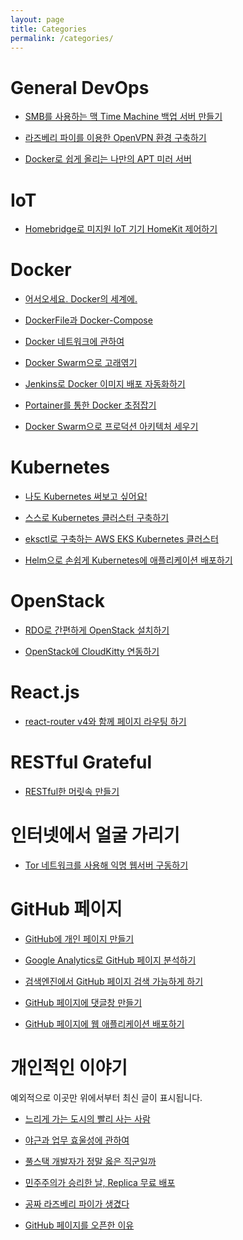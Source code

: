 ```yaml
---
layout: page
title: Categories
permalink: /categories/
---
```

General DevOps
========================
- [SMB를 사용하는 맥 Time Machine 백업 서버 만들기](https://kycfeel.github.io/2017/06/20/smb를-사용하는-맥-Time-Machine-백업-서버-만들기/)

- [라즈베리 파이를 이용한 OpenVPN 환경 구축하기](https://kycfeel.github.io/2017/07/10/라즈베리-파이로-OpenVPN-환경-구축하기/)

- [Docker로 쉽게 올리는 나만의 APT 미러 서버](./_posts/Docker로-쉽게-올리는-나만의-APT-미러-서버/)

IoT
==========
- [Homebridge로 미지원 IoT 기기 HomeKit 제어하기](https://kycfeel.github.io/2018/01/30/Homebridge로-미지원-IoT-기기-HomeKit-제어하기/)

Docker
========================
- [어서오세요. Docker의 세계에.](https://kycfeel.github.io/2017/03/14/어서오세요-Docker의-세계에/)

- [DockerFile과 Docker-Compose](https://kycfeel.github.io/2017/03/15/DockerFile과-Docker-Compose/)

- [Docker 네트워크에 관하여](https://kycfeel.github.io/2017/03/16/Docker-네트워크에-관하여/)

- [Docker Swarm으로 고래엮기](https://kycfeel.github.io/2017/03/27/Docker-Swarm으로-고래엮기/)

- [Jenkins로 Docker 이미지 배포 자동화하기](https://kycfeel.github.io/2017/10/09/Jenkins로-Docker-이미지-배포-자동화하기/)

- [Portainer를 통한 Docker 초점잡기](https://kycfeel.github.io/2017/12/31/Portainer를-통한-Docker-초점잡기/)

- [Docker Swarm으로 프로덕션 아키텍처 세우기](https://kycfeel.github.io/2018/01/26/Docker-Swarm으로-프로덕션-아키텍처-세우기/)

Kubernetes
========================
- [나도 Kubernetes 써보고 싶어요!](https://kycfeel.github.io/2018/08/02/나도-Kubernetes-써보고-싶어요/)

- [스스로 Kubernetes 클러스터 구축하기](https://kycfeel.github.io/2018/10/14/스스로-Kubernetes-클러스터-구축하기/)

- [eksctl로 구축하는 AWS EKS Kubernetes 클러스터](./_posts/2019-03-21-eksctl로-구축하는-aws-eks-kubernetes-클러스터.md)

- [Helm으로 손쉽게 Kubernetes에 애플리케이션 배포하기](./_posts/2019-04-15-helm으로-손쉽게-Kubernetes에-애플리케이션-배포하기.md)

OpenStack
========================
- [RDO로 간편하게 OpenStack 설치하기](https://kycfeel.github.io/2017/03/01/RDO로-간편하게-OpenStack-설치하기/)

- [OpenStack에 CloudKitty 연동하기](https://kycfeel.github.io/2017/03/04/OpenStack에-CloudKitty-연동하기/)

React.js
========================
- [react-router v4와 함께 페이지 라우팅 하기](https://kycfeel.github.io/2017/05/17/react-router-v4와-함께-페이지-라우팅-하기/)

RESTful Grateful
========================
- [RESTful한 머릿속 만들기](https://kycfeel.github.io/2017/04/03/RESTful한-머릿속-만들기/)

인터넷에서 얼굴 가리기
========================
- [Tor 네트워크를 사용해 익명 웹서버 구동하기](https://kycfeel.github.io/2017/03/10/Tor-네트워크를-사용해-익명-웹서버-구동하기/)

GitHub 페이지
========================
- [GitHub에 개인 페이지 만들기](https://kycfeel.github.io/2017/03/01/GitHub에-개인-페이지-만들기/)

- [Google Analytics로 GitHub 페이지 분석하기](https://kycfeel.github.io/2017/03/03/Google-Analytics로-GitHub-페이지-분석하기/)

- [검색엔진에서 GitHub 페이지 검색 가능하게 하기](https://kycfeel.github.io/2017/03/02/검색엔진에서-GitHub-페이지-검색-가능하게-하기/)

- [GitHub 페이지에 댓글창 만들기](https://kycfeel.github.io/2017/03/24/GitHub-페이지에-댓글창-만들기/)

- [GitHub 페이지에 웹 애플리케이션 배포하기](https://kycfeel.github.io/2017/05/30/GitHub-페이지에-웹-애플리케이션-배포하기/)

개인적인 이야기
========================
예외적으로 이곳만 위에서부터 최신 글이 표시됩니다.
- [느리게 가는 도시의 빨리 사는 사람](https://kycfeel.github.io/2018/01/13/느리게-가는-도시의-빨리-사는-사람/)

- [야근과 업무 효울성에 관하여](https://kycfeel.github.io/2017/04/12/야근과-업무-효율성에-관하여/)

- [풀스택 개발자가 정말 옳은 직군일까](https://kycfeel.github.io/2017/03/19/풀스택-개발자가-정말-옳은-직군일까/)

- [민주주의가 승리한 날, Replica 무료 배포](https://kycfeel.github.io/2017/03/10/민주주의가-승리한-날-Replica-무료-배포/)

- [공짜 라즈베리 파이가 생겼다](https://kycfeel.github.io/2017/03/02/공짜-라즈베리-파이가-생겼다/)

- [GitHub 페이지를 오픈한 이유](https://kycfeel.github.io/2017/02/28/Github-페이지를-오픈한-이유/)

